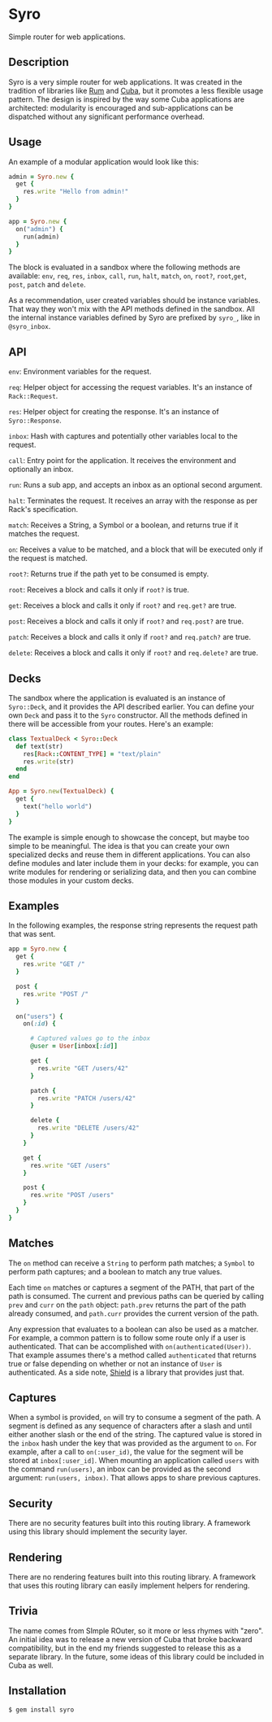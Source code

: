 Syro
====

Simple router for web applications.

Description
-----------

Syro is a very simple router for web applications. It was created
in the tradition of libraries like [Rum][rum] and [Cuba][cuba], but
it promotes a less flexible usage pattern. The design is inspired
by the way some Cuba applications are architected: modularity is
encouraged and sub-applications can be dispatched without any
significant performance overhead.

[rum]: http://github.com/chneukirchen/rum
[cuba]: http://cuba.is

Usage
-----

An example of a modular application would look like this:

```ruby
admin = Syro.new {
  get {
    res.write "Hello from admin!"
  }
}

app = Syro.new {
  on("admin") {
    run(admin)
  }
}
```

The block is evaluated in a sandbox where the following methods are
available: `env`, `req`, `res`, `inbox`, `call`, `run`, `halt`,
`match`, `on`, `root?`, `root`,`get`, `post`, `patch` and `delete`.

As a recommendation, user created variables should be instance
variables. That way they won't mix with the API methods defined in
the sandbox. All the internal instance variables defined by Syro
are prefixed by `syro_`, like in `@syro_inbox`.

API
---

`env`: Environment variables for the request.

`req`: Helper object for accessing the request variables. It's an
instance of `Rack::Request`.

`res`: Helper object for creating the response. It's an instance
of `Syro::Response`.

`inbox`: Hash with captures and potentially other variables local
to the request.

`call`: Entry point for the application. It receives the environment
and optionally an inbox.

`run`: Runs a sub app, and accepts an inbox as an optional second
argument.

`halt`: Terminates the request. It receives an array with the
response as per Rack's specification.

`match`: Receives a String, a Symbol or a boolean, and returns true
if it matches the request.

`on`: Receives a value to be matched, and a block that will be
executed only if the request is matched.

`root?`: Returns true if the path yet to be consumed is empty.

`root`: Receives a block and calls it only if `root?` is true.

`get`: Receives a block and calls it only if `root?` and `req.get?` are
true.

`post`: Receives a block and calls it only if `root?` and `req.post?`
are true.

`patch`: Receives a block and calls it only if `root?` and `req.patch?`
are true.

`delete`: Receives a block and calls it only if `root?` and `req.delete?`
are true.

Decks
-----

The sandbox where the application is evaluated is an instance of
`Syro::Deck`, and it provides the API described earlier. You can
define your own `Deck` and pass it to the `Syro` constructor. All
the methods defined in there will be accessible from your routes.
Here's an example:

```ruby
class TextualDeck < Syro::Deck
  def text(str)
    res[Rack::CONTENT_TYPE] = "text/plain"
    res.write(str)
  end
end

App = Syro.new(TextualDeck) {
  get {
    text("hello world")
  }
}
```

The example is simple enough to showcase the concept, but maybe too
simple to be meaningful. The idea is that you can create your own
specialized decks and reuse them in different applications. You can
also define modules and later include them in your decks: for
example, you can write modules for rendering or serializing data,
and then you can combine those modules in your custom decks.

Examples
--------

In the following examples, the response string represents
the request path that was sent.

```ruby
app = Syro.new {
  get {
    res.write "GET /"
  }

  post {
    res.write "POST /"
  }

  on("users") {
    on(:id) {

      # Captured values go to the inbox
      @user = User[inbox[:id]]

      get {
        res.write "GET /users/42"
      }

      patch {
        res.write "PATCH /users/42"
      }

      delete {
        res.write "DELETE /users/42"
      }
    }

    get {
      res.write "GET /users"
    }

    post {
      res.write "POST /users"
    }
  }
}
```

Matches
-------

The `on` method can receive a `String` to perform path matches; a
`Symbol` to perform path captures; and a boolean to match any true
values.

Each time `on` matches or captures a segment of the PATH, that part
of the path is consumed. The current and previous paths can be
queried by calling `prev` and `curr` on the `path` object: `path.prev`
returns the part of the path already consumed, and `path.curr`
provides the current version of the path.

Any expression that evaluates to a boolean can also be used as a
matcher.  For example, a common pattern is to follow some route
only if a user is authenticated. That can be accomplished with
`on(authenticated(User))`. That example assumes there's a method
called `authenticated` that returns true or false depending on
whether or not an instance of `User` is authenticated. As a side
note, [Shield][shield] is a library that provides just that.

[shield]: https://github.com/cyx/shield

Captures
--------

When a symbol is provided, `on` will try to consume a segment of
the path. A segment is defined as any sequence of characters after
a slash and until either another slash or the end of the string.
The captured value is stored in the `inbox` hash under the key that
was provided as the argument to `on`. For example, after a call to
`on(:user_id)`, the value for the segment will be stored at
`inbox[:user_id]`. When mounting an application called `users` with
the command `run(users)`, an inbox can be provided as the second
argument: `run(users, inbox)`. That allows apps to share previous
captures.

Security
--------

There are no security features built into this routing library. A
framework using this library should implement the security layer.

Rendering
---------

There are no rendering features built into this routing library. A
framework that uses this routing library can easily implement helpers
for rendering.

Trivia
------

The name comes from SImple ROuter, so it more or less rhymes with
"zero". An initial idea was to release a new version of Cuba that
broke backward compatibility, but in the end my friends suggested
to release this as a separate library. In the future, some ideas
of this library could be included in Cuba as well.

Installation
------------

```
$ gem install syro
```
